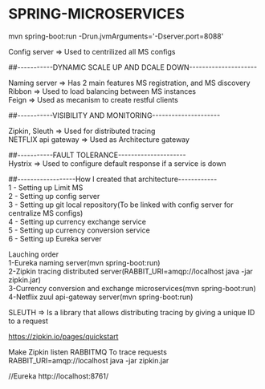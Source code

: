 # SPRING-MICROSERVICES

mvn spring-boot:run -Drun.jvmArguments='-Dserver.port=8088'


Config server => Used to centrilized all MS configs

##-----------DYNAMIC SCALE UP AND DCALE DOWN---------------------  

Naming server => Has 2 main features MS registration, and MS discovery  
Ribbon => Used to load balancing between MS instances  
Feign => Used as mecanism to create restful clients  

##-----------VISIBILITY AND MONITORING---------------------  

Zipkin, Sleuth => Used for distributed tracing  
NETFLIX api gateway => Used as Architecture gateway  

##-----------FAULT TOLERANCE---------------------  
Hystrix => Used to configure default response if a service is down  


##------------------How I created that architecture------------  
1 - Setting up Limit MS  
2 - Setting up config server  
3 - Setting up git local repository(To be linked with config server for centralize MS configs)  
4 - Setting up currency exchange service  
5 - Setting up currency conversion service  
6 - Setting up Eureka server  

Lauching order  
 1-Eureka naming server(mvn spring-boot:run)  
 2-Zipkin tracing distributed server(RABBIT_URI=amqp://localhost java -jar zipkin.jar)  
 3-Currency conversion and exchange microservices(mvn spring-boot:run)  
 4-Netflix zuul api-gateway server(mvn spring-boot:run)  

SLEUTH => Is a library that allows distributing tracing by 
giving a unique ID to a request   

https://zipkin.io/pages/quickstart  

Make Zipkin listen RABBITMQ To trace requests  
RABBIT_URI=amqp://localhost java -jar zipkin.jar  

//Eureka
http://localhost:8761/




